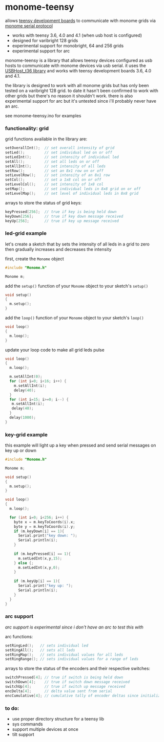 # monome-teensy

allows [teensy development boards](https://www.pjrc.com/teensy/) to communicate with monome grids via [monome serial protocol](https://monome.org/docs/serialosc/serial.txt)

- works with teensy 3.6, 4.0 and 4.1 (when usb host is configured)
- designed for varibright 128 grids 
- experimental support for monobright, 64 and 256 grids
- experimental support for arc

monome-teensy is a library that allows teensy devices configured as usb hosts to communicate with monome devices via usb serial. it uses the [USBHost_t36 library](https://github.com/PaulStoffregen/USBHost_t36) and works with teensy development boards 3.6, 4.0 and 4.1.

the library is designed to work with all monome grids but has only been tested on a varibright 128 grid. to date it hasn't been confirmed to work with other grids but there's no reason it shouldn't work. there is also experimental support for arc but it's untested since i'll probably never have an arc.

see monome-teensy.ino for examples

### functionality: grid

grid functions available in the library are:

```c
setOverallInt();  // set overall intensity of grid
setLed();         // set individual led on or off
setLedInt();      // set intensity of individual led
setAll();         // set all leds on or off
setAllInt();      // set intensity of all leds
setRow();         // set an 8x1 row on or off
setLevelRow();    // set intensity of an 8x1 row
setCol();         // set a 1x8 col on or off
setLevelCol();    // set intensity of 1x8 col
setMap();         // set individual leds in 8x8 grid on or off
setLevelMap();    // set level of individual leds in 8x8 grid
```

arrays to store the status of grid keys:

```c
keyPressed[256];  // true if key is being held down
keyDown[256];     // true if key down message received
keyUp[256];       // true if key up message received
```

### led-grid example

let's create a sketch that by sets the intensity of all leds in a grid to zero then gradually increases and decreases the intensity

first, create the `Monome` object

```c
#include "Monome.h"

Monome m;
```

add the `setup()` function of your `Monome` object to your sketch's `setup()` 

```c
void setup()
{
  m.setup();
}
```

add the `loop()` function of your `Monome` object to your sketch's `loop()`

```c
void loop()
{
  m.loop();
}
```

update your loop code to make all grid leds pulse

```c
void loop()
{
  m.loop();

  m.setAllInt(0); 
  for (int i=0; i<16; i++) {
    m.setAllInt(i);
    delay(40);
  }
  for (int i=15; i>=0; i--) {
   m.setAllInt(i);
   delay(40);
  }
  delay(1000);
}
```

### key-grid example

this example will light up a key when pressed and send serial messages on key up or down

```c
#include "Monome.h"

Monome m;

void setup()
{
  m.setup();
}

void loop()
{
  m.loop();

  for (int i=0; i<256; i++) {
    byte x = m.keyToCoords(i).x;
    byte y = m.keyToCoords(i).y;
    if (m.keyDown[i] == 1){
      Serial.print("key down: ");
      Serial.println(i);
    }
    
    if (m.keyPressed[i] == 1){
      m.setLedInt(x,y,15);
    } else {;
      m.setLedInt(x,y,0);
    }
    
    if (m.keyUp[i] == 1){
      Serial.print("key up: ");
      Serial.println(i);
    }
  }
}
```

### arc support

_arc support is *experimental* since i don't have an arc to test this with_

arc functions:

```c
setRingLed();   // sets individual led
setRingAll();   // sets all leds
setRingMap();   // sets individual values for all leds
setRingRange(); // sets individual values for a range of leds
```

arrays to store the status of the encoders and their respective switches:

```c
switchPressed[4]; // true if switch is being held down  
switchDown[4];    // true if switch down message received
switchUp[4];      // true if switch up message received
encDelta[4];      // delta value sent from serial
encCumulative[4]; // cumulative tally of encoder deltas since initialization
```

### to do:
- use proper directory structure for a teensy lib
- sys commands
- support multiple devices at once
- tilt support
